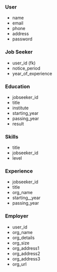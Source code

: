 ### User
- name
- email
- phone
- address
- password

### Job Seeker
- user_id (fk)
- notice_period
- year_of_experience

### Education
- jobseeker_id
- title
- institute
- starting_year
- passing_year
- result

### Skills 
- title
- jobseeker_id
- level

### Experience
- jobseeker_id
- title
- org_name
- starting__year
- passing_year

### Employer
- user_id
- org_name
- org_details
- org_size
- org_address1
- org_address2
- org_address3
- org_url


